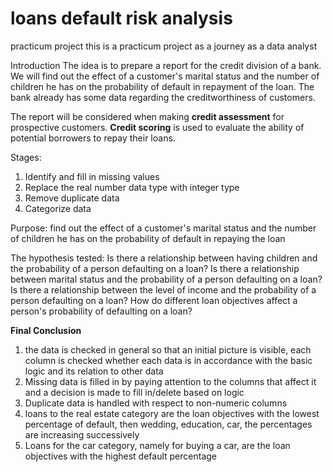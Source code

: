 # loans default risk analysis
 practicum project
 this is a practicum project as a journey as a data analyst

 Introduction
The idea is to prepare a report for the credit division of a bank. We will find out the effect of a customer's marital status and the number of children he has on the probability of default in repayment of the loan. The bank already has some data regarding the creditworthiness of customers.

The report will be considered when making **credit assessment** for prospective customers. **Credit scoring** is used to evaluate the ability of potential borrowers to repay their loans.


Stages:
1. Identify and fill in missing values
2. Replace the real number data type with integer type
3. Remove duplicate data
4. Categorize data

Purpose:
find out the effect of a customer's marital status and the number of children he has on the probability of default in repaying the loan

The hypothesis tested:
Is there a relationship between having children and the probability of a person defaulting on a loan?
Is there a relationship between marital status and the probability of a person defaulting on a loan?
Is there a relationship between the level of income and the probability of a person defaulting on a loan?
How do different loan objectives affect a person's probability of defaulting on a loan?

**Final Conclusion**

1. the data is checked in general so that an initial picture is visible, each column is checked whether each data is in accordance with the basic logic and its relation to other data
2. Missing data is filled in by paying attention to the columns that affect it and a decision is made to fill in/delete based on logic
3. Duplicate data is handled with respect to non-numeric columns
4. loans to the real estate category are the loan objectives with the lowest percentage of default, then wedding, education, car, the percentages are increasing successively
5. Loans for the car category, namely for buying a car, are the loan objectives with the highest default percentage
